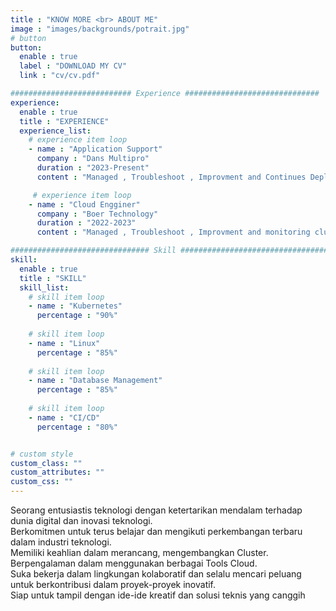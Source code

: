 ```yaml
---
title : "KNOW MORE <br> ABOUT ME"
image : "images/backgrounds/potrait.jpg"
# button
button:
  enable : true
  label : "DOWNLOAD MY CV"
  link : "cv/cv.pdf"

########################### Experience ##############################
experience:
  enable : true
  title : "EXPERIENCE"
  experience_list:
    # experience item loop
    - name : "Application Support"
      company : "Dans Multipro"
      duration : "2023-Present"
      content : "Managed , Troubleshoot , Improvment and Continues Deployment applications using EKS"

     # experience item loop 
    - name : "Cloud Engginer"
      company : "Boer Technology"
      duration : "2022-2023"
      content : "Managed , Troubleshoot , Improvment and monitoring cluster kubernetes at Openstack cluster"

############################### Skill #################################
skill:
  enable : true
  title : "SKILL"
  skill_list:
    # skill item loop
    - name : "Kubernetes"
      percentage : "90%"
      
    # skill item loop
    - name : "Linux"
      percentage : "85%"
      
    # skill item loop
    - name : "Database Management"
      percentage : "85%"
      
    # skill item loop
    - name : "CI/CD"
      percentage : "80%"


# custom style
custom_class: "" 
custom_attributes: "" 
custom_css: ""
---
```


Seorang entusiastis teknologi dengan ketertarikan mendalam terhadap dunia digital dan inovasi teknologi.<br>Berkomitmen untuk terus belajar dan mengikuti perkembangan terbaru dalam industri teknologi.<br>Memiliki keahlian dalam merancang, mengembangkan Cluster.<br>Berpengalaman dalam menggunakan berbagai Tools Cloud.<br>Suka bekerja dalam lingkungan kolaboratif dan selalu mencari peluang untuk berkontribusi dalam proyek-proyek inovatif.<br>Siap untuk tampil dengan ide-ide kreatif dan solusi teknis yang canggih
